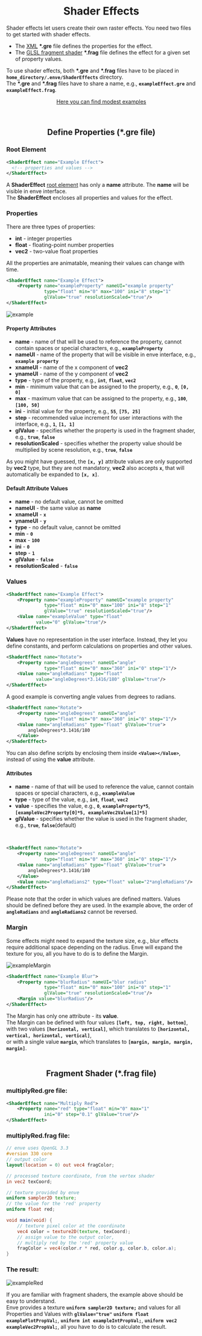<h1 align="center">Shader Effects</h1>

Shader effects let users create their own raster effects. You need two files to get started with shader effects.

* The <a href="https://www.w3schools.com/xml/xml_whatis.asp">XML</a> **\*.gre** file defines the properties for the effect.
* The <a href="https://www.khronos.org/opengl/wiki/Fragment_Shader">GLSL fragment shader</a> **\*.frag** file defines the effect for a given set of property values.

To use shader effects, both **\*.gre** and **\*.frag** files have to be placed in **`home_directory/.enve/ShaderEffects`** directory.
<br/>
The **\*.gre** and **\*.frag** files have to share a name, e.g., **`exampleEffect.gre`** and **`exampleEffect.frag`**.
<br/>

<p align="center"><a href="https://github.com/MaurycyLiebner/enve/tree/master/examples/shaderEffects">Here you can find modest examples</a></p>
<br/>
<h2 align="center">Define Properties (*.gre file)</h2>

<h3>Root Element</h3>

```xml
<ShaderEffect name="Example Effect">
  <!-- properties and values -->
</ShaderEffect>
```

A **ShaderEffect** <a href="https://en.wikipedia.org/wiki/Root_element">root element</a> has only a **name** attribute. The **name** will be visible in enve interface.<br/>
The **ShaderEffect** encloses all properties and values for the effect.

<h3>Properties</h3>

There are three types of properties:
* **int** - integer properties
* **float** - floating-point number properties
* **vec2** - two-value float properties

All the properties are animatable, meaning their values can change with time.

```xml
<ShaderEffect name="Example Effect">
    <Property name="exampleProperty" nameUI="example property"
              type="float" min="0" max="100" ini="8" step="1"
              glValue="true" resolutionScaled="true"/>
</ShaderEffect>
```
![example](https://user-images.githubusercontent.com/16670651/75267284-56ea7a00-57f6-11ea-84ef-ed697f2720d6.png)


<h4>Property Attributes</h4>

* **name** - name of that will be used to reference the property, cannot contain spaces or special characters, e.g., **`exampleProperty`**
* **nameUI** - name of the property that will be visible in enve interface, e.g., **`example property`**
* **xnameUI** - name of the x component of **vec2**
* **ynameUI** - name of the y component of **vec2**
* **type** - type of the property, e.g., **`int`**, **`float`**, **`vec2`**
* **min** - minimum value that can be assigned to the property, e.g., **`0`**, **`[0, 0]`**
* **max** - maximum value that can be assigned to the property, e.g., **`100`**, **`[100, 50]`**
* **ini** - initial value for the property, e.g., **`55`**, **`[75, 25]`**
* **step** - recommended value increment for user interactions with the interface, e.g., **`1`**, **`[1, 1]`**
* **glValue** - specifies whether the property is used in the fragment shader, e.g., **`true`**, **`false`**
* **resolutionScaled** - specifies whether the property value should be multiplied by scene resolution, e.g., **`true`**, **`false`**

As you might have guessed, the **`[x, y]`** attribute values are only supported by **vec2** type, but they are not mandatory, **vec2** also accepts **`x`**, that will automatically be expanded to **`[x, x]`**.

<h4>Default Attribute Values</h4>

* **name** - no default value, cannot be omitted
* **nameUI** - the same value as **name**
* **xnameUI** - **`x`**
* **ynameUI** - **`y`**
* **type** - no default value, cannot be omitted
* **min** - **`0`**
* **max** - **`100`**
* **ini** - **`0`**
* **step** - **`1`**
* **glValue** - **`false`**
* **resolutionScaled** - **`false`**

<h3>Values</h3>

```xml
<ShaderEffect name="Example Effect">
    <Property name="exampleProperty" nameUI="example property"
              type="float" min="0" max="100" ini="8" step="1"
              glValue="true" resolutionScaled="true"/>
    <Value name="exampleValue" type="float"
           value="0" glValue="true"/>
</ShaderEffect>
```
**Values** have no representation in the user interface. Instead, they let you define constants, and perform calculations on properties and other values.

```xml
<ShaderEffect name="Rotate">
    <Property name="angleDegrees" nameUI="angle"
              type="float" min="0" max="360" ini="0" step="1"/>
    <Value name="angleRadians" type="float"
           value="angleDegrees*3.1416/180" glValue="true"/>
</ShaderEffect>
```
A good example is converting angle values from degrees to radians.

```xml
<ShaderEffect name="Rotate">
    <Property name="angleDegrees" nameUI="angle"
              type="float" min="0" max="360" ini="0" step="1"/>
    <Value name="angleRadians" type="float" glValue="true">
        angleDegrees*3.1416/180
    </Value>
</ShaderEffect>
```
You can also define scripts by enclosing them inside **`<Value></Value>`**, instead of using the **value** attribute.
<br/>
<h4>Attributes</h4>

* **name** - name of that will be used to reference the value, cannot contain spaces or special characters, e.g., **`exampleValue`**
* **type** - type of the value, e.g., **`int`**, **`float`**, **`vec2`**
* **value** - specifies the value, e.g., **`0`**, **`exampleProperty*5`**, **`[exampleVec2Property[0]*5, exampleVec2Value[1]*5]`**
* **glValue** - specifies whether the value is used in the fragment shader, e.g., **`true`**, **`false`**(default)
<br/>

```xml
<ShaderEffect name="Rotate">
    <Property name="angleDegrees" nameUI="angle"
              type="float" min="0" max="360" ini="0" step="1"/>
    <Value name="angleRadians" type="float" glValue="true">
        angleDegrees*3.1416/180
    </Value>
    <Value name="angleRadians2" type="float" value="2*angleRadians"/>
</ShaderEffect>
```

Please note that the order in which values are defined matters. Values should be defined before they are used. In the example above, the order of **`angleRadians`** and **`angleRadians2`** cannot be reversed.

<h3>Margin</h3>

Some effects might need to expand the texture size, e.g., blur effects require additional space depending on the radius.
Enve will expand the texture for you, all you have to do is to define the Margin.

![exampleMargin](https://user-images.githubusercontent.com/16670651/75272974-34a92a00-57ff-11ea-8344-b9a5e8ab4868.png#center)

```xml
<ShaderEffect name="Example Blur">
    <Property name="blurRadius" nameUI="blur radius"
              type="float" min="0" max="100" ini="0" step="1"
              glValue="true" resolutionScaled="true"/>
    <Margin value="blurRadius"/>
</ShaderEffect>
```
The Margin has only one attribute - its **value**.<br/>
The Margin can be defined with four values **`[left, top, right, bottom]`**,
<br/>
with two values **`[horizontal, vertical]`**, which translates to **`[horizontal, vertical, horizontal, vertical]`**,
<br/>
or with a single value **`margin`**, which translates to **`[margin, margin, margin, margin]`**.
<br/>
<br/>
<h2 align="center">Fragment Shader (*.frag file)</h2>

<h3>multiplyRed.gre file:</h3>

```xml
<ShaderEffect name="Multiply Red">
    <Property name="red" type="float" min="0" max="1"
              ini="0" step="0.1" glValue="true"/>
</ShaderEffect>
```

<h3>multiplyRed.frag file:</h3>

```GLSL
// enve uses OpenGL 3.3
#version 330 core
// output color
layout(location = 0) out vec4 fragColor;

// processed texture coordinate, from the vertex shader
in vec2 texCoord;

// texture provided by enve
uniform sampler2D texture;
// the value for the 'red' property
uniform float red;

void main(void) {
    // texture pixel color at the coordinate
    vec4 color = texture2D(texture, texCoord);
    // assign value to the output color,
    // multiply red by the 'red' property value
    fragColor = vec4(color.r * red, color.g, color.b, color.a); 
}

```

<h3>The result:</h3>

![exampleRed](https://user-images.githubusercontent.com/16670651/75280663-29112f80-580e-11ea-901b-ef6a8df52a76.png#center)


If you are familiar with fragment shaders, the example above should be easy to understand.
<br/>
Enve provides a texture **`uniform sampler2D texture;`** and values for all Properties and Values with **`glValue="true"`** **`uniform float exampleFlotPropVal;`**, **`uniform int exampleIntPropVal;`**, **`uniform vec2 exampleVec2PropVal;`**, all you have to do is to calculate the result.
